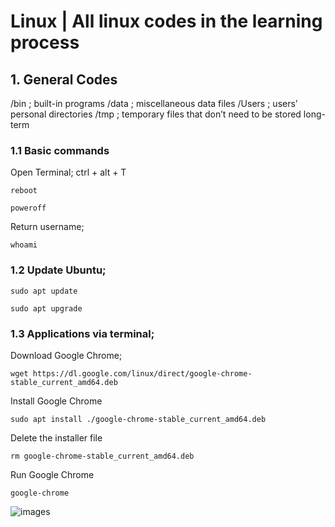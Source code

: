 # Linux | All linux codes in the learning process

## 1. General Codes

/bin  ; built-in programs
/data  ; miscellaneous data files
/Users  ; users’ personal directories
/tmp  ; temporary files that don’t need to be stored long-term

### 1.1 Basic commands

Open Terminal;  ctrl + alt + T

```
reboot
```

```
poweroff
```

Return username;
```
whoami
```

### 1.2 Update Ubuntu;

```
sudo apt update
```
```
sudo apt upgrade
```



### 1.3 Applications via terminal;

Download Google Chrome;
```
wget https://dl.google.com/linux/direct/google-chrome-stable_current_amd64.deb
```

Install Google Chrome
```
sudo apt install ./google-chrome-stable_current_amd64.deb
```

Delete the installer file
```
rm google-chrome-stable_current_amd64.deb
```

Run Google Chrome

```
google-chrome
```
![images](./images/.png)
